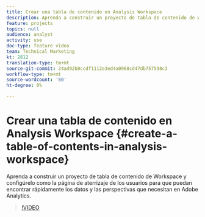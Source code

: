 ```yaml
---
title: Crear una tabla de contenido en Analysis Workspace
description: Aprenda a construir un proyecto de tabla de contenido de Workspace y configúrelo como la página de aterrizaje de los usuarios para que puedan encontrar rápidamente los datos y las perspectivas que necesitan en Adobe Analytics.
feature: projects
topics: null
audience: analyst
activity: use
doc-type: feature video
team: Technical Marketing
kt: 2812
translation-type: tm+mt
source-git-commit: 24ad92b0ccdf1112e3ed4a0968cd47db757598c3
workflow-type: tm+mt
source-wordcount: '80'
ht-degree: 0%

---
```



# Crear una tabla de contenido en Analysis Workspace {#create-a-table-of-contents-in-analysis-workspace}

Aprenda a construir un proyecto de tabla de contenido de Workspace y configúrelo como la página de aterrizaje de los usuarios para que puedan encontrar rápidamente los datos y las perspectivas que necesitan en Adobe Analytics.

>[!VIDEO](https://video.tv.adobe.com/v/26990/?quality=12)
